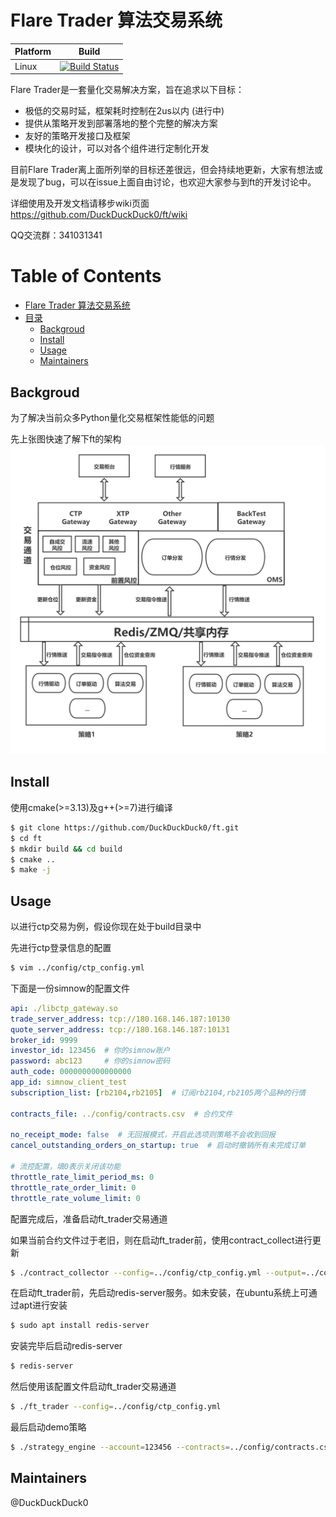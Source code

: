 # Flare Trader 算法交易系统
| Platform | Build                                                                                                               |
| -------- | ------------------------------------------------------------------------------------------------------------------- |
| Linux    | [![Build Status](https://travis-ci.com/DuckDuckDuck0/ft.svg?branch=master)](https://travis-ci.com/DuckDuckDuck0/ft) |

Flare Trader是一套量化交易解决方案，旨在追求以下目标：
* 极低的交易时延，框架耗时控制在2us以内 (进行中)
* 提供从策略开发到部署落地的整个完整的解决方案
* 友好的策略开发接口及框架
* 模块化的设计，可以对各个组件进行定制化开发

目前Flare Trader离上面所列举的目标还差很远，但会持续地更新，大家有想法或是发现了bug，可以在issue上面自由讨论，也欢迎大家参与到ft的开发讨论中。

详细使用及开发文档请移步wiki页面
https://github.com/DuckDuckDuck0/ft/wiki

QQ交流群：341031341

Table of Contents
=================





   * [Flare Trader 算法交易系统](#flare-trader-算法交易系统)
   * [目录](#目录)
      * [Backgroud](#backgroud)
      * [Install](#install)
      * [Usage](#usage)
      * [Maintainers](#maintainers)

## Backgroud
为了解决当前众多Python量化交易框架性能低的问题

先上张图快速了解下ft的架构
![framework](img/framework.png)

## Install
使用cmake(>=3.13)及g++(>=7)进行编译
```bash
$ git clone https://github.com/DuckDuckDuck0/ft.git
$ cd ft
$ mkdir build && cd build
$ cmake ..
$ make -j
```

## Usage
以进行ctp交易为例，假设你现在处于build目录中

先进行ctp登录信息的配置
```bash
$ vim ../config/ctp_config.yml
```
下面是一份simnow的配置文件
```yaml
api: ./libctp_gateway.so
trade_server_address: tcp://180.168.146.187:10130
quote_server_address: tcp://180.168.146.187:10131
broker_id: 9999
investor_id: 123456  # 你的simnow账户
password: abc123     # 你的simnow密码
auth_code: 0000000000000000
app_id: simnow_client_test
subscription_list: [rb2104,rb2105]  # 订阅rb2104,rb2105两个品种的行情

contracts_file: ../config/contracts.csv  # 合约文件

no_receipt_mode: false  # 无回报模式，开启此选项则策略不会收到回报
cancel_outstanding_orders_on_startup: true  # 启动时撤销所有未完成订单

# 流控配置，填0表示关闭该功能
throttle_rate_limit_period_ms: 0
throttle_rate_order_limit: 0
throttle_rate_volume_limit: 0
```
配置完成后，准备启动ft_trader交易通道

如果当前合约文件过于老旧，则在启动ft_trader前，使用contract_collect进行更新
```bash
$ ./contract_collector --config=../config/ctp_config.yml --output=../config/contracts.csv
```

在启动ft_trader前，先启动redis-server服务。如未安装，在ubuntu系统上可通过apt进行安装
```bash
$ sudo apt install redis-server
```
安装完毕后启动redis-server
```bash
$ redis-server
```

然后使用该配置文件启动ft_trader交易通道
```bash
$ ./ft_trader --config=../config/ctp_config.yml
```

最后启动demo策略
```bash
$ ./strategy_engine --account=123456 --contracts=../config/contracts.csv --id=spread_arb_0 --strategy=libspread_arb.so
```

## Maintainers
@DuckDuckDuck0
